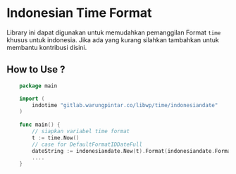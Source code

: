 # Indonesian Time Format
Library ini dapat digunakan untuk memudahkan pemanggilan Format `time` 
khusus untuk indonesia. Jika ada yang kurang silahkan tambahkan untuk membantu kontribusi disini.
## How to Use ?
```go
    package main

    import (
        indotime "gitlab.warungpintar.co/libwp/time/indonesiandate"
    )
    
    func main() {
        // siapkan variabel time format
        t := time.Now()
        // case for DefaultFormatIDDateFull
        dateString := indonesiandate.New(t).Format(indonesiandate.FormatIDDateWithTimeFull)
        ....
    }   
```

